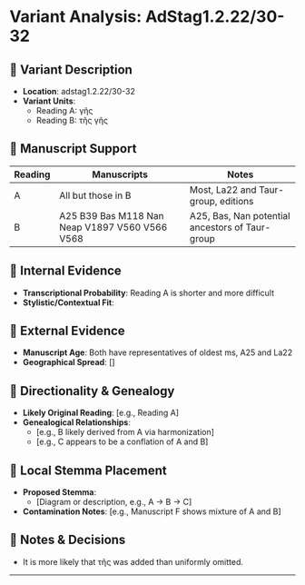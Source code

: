 # Variant Analysis: AdStag1.2.22/30-32

## 📌 Variant Description
- **Location**: adstag1.2.22/30-32
- **Variant Units**: 
  - Reading A: γῆς
  - Reading B: τῆς γῆς

## 🧬 Manuscript Support
| Reading | Manuscripts | Notes |
|--------|-------------|-------|
| A      | All but those in B | Most, La22 and Taur-group, editions |
| B      | A25 B39 Bas M118 Nan Neap V1897 V560 V566 V568    | A25, Bas, Nan potential ancestors of Taur-group |

## 🧠 Internal Evidence
- **Transcriptional Probability**: Reading A is shorter and more difficult
- **Stylistic/Contextual Fit**:

## 🧭 External Evidence
- **Manuscript Age**: Both have representatives of oldest ms, A25 and La22
- **Geographical Spread**: []

## 🔄 Directionality & Genealogy
- **Likely Original Reading**: [e.g., Reading A]
- **Genealogical Relationships**:
  - [e.g., B likely derived from A via harmonization]
  - [e.g., C appears to be a conflation of A and B]

## 🌿 Local Stemma Placement
- **Proposed Stemma**:
  - [Diagram or description, e.g., A → B → C]
- **Contamination Notes**: [e.g., Manuscript F shows mixture of A and B]

## 📝 Notes & Decisions
- It is more likely that τῆς was added than uniformly omitted.

---